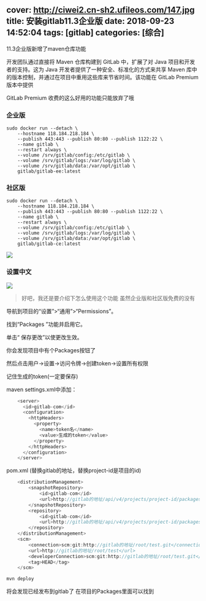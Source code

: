 cover: http://ciwei2.cn-sh2.ufileos.com/147.jpg
title: 安装gitlab11.3企业版
date: 2018-09-23 14:52:04
tags: [gitlab]
categories: [综合]
---
11.3企业版新增了maven仓库功能

开发团队通过直接将 Maven 仓库构建到 GitLab 中，扩展了对 Java 项目和开发者的支持。这为 Java 开发者提供了一种安全、标准化的方式来共享 Maven 库中的版本控制，并通过在项目中重用这些库来节省时间。该功能在 GitLab Premium 版本中提供

GitLab Premium 收费的这么好用的功能只能放弃了哦

<!--more-->

### 企业版

```
sudo docker run --detach \
    --hostname 118.184.218.184 \
    --publish 443:443 --publish 80:80 --publish 1122:22 \
    --name gitlab \
    --restart always \
    --volume /srv/gitlab/config:/etc/gitlab \
    --volume /srv/gitlab/logs:/var/log/gitlab \
    --volume /srv/gitlab/data:/var/opt/gitlab \
    gitlab/gitlab-ee:latest
```

### 社区版

```
sudo docker run --detach \
    --hostname 118.184.218.184 \
    --publish 443:443 --publish 80:80 --publish 1122:22 \
    --name gitlab \
    --restart always \
    --volume /srv/gitlab/config:/etc/gitlab \
    --volume /srv/gitlab/logs:/var/log/gitlab \
    --volume /srv/gitlab/data:/var/opt/gitlab \
    gitlab/gitlab-ce:latest
```

![](/images/20180923152536.png)

### 设置中文

![](/images/1537687481.jpg)

> 好吧，我还是要介绍下怎么使用这个功能 虽然企业版和社区版免费的没有

导航到项目的“设置”>“通用”>“Permissions”。

找到“Packages ”功能并启用它。

单击“ 保存更改”以使更改生效。

你会发现项目中有个Packages按钮了

然后点击用户->设置->访问令牌->创建token->设置所有权限

记住生成的token(一定要保存)

maven settings.xml中添加：

```java
	<server>
      <id>gitlab-com</id>
      <configuration>
        <httpHeaders>
          <property>
            <name>token名</name>
            <value>生成的token</value>
          </property>
        </httpHeaders>
      </configuration>
    </server>
```

pom.xml (替换gitlab的地址，替换project-id是项目的id)

```java
	<distributionManagement>
		<snapshotRepository>
			<id>gitlab-com</id>
			<url>http://gitlab的地址/api/v4/projects/project-id/packages/maven</url>
		</snapshotRepository>
		<repository>
			<id>gitlab-com</id>
			<url>http://gitlab的地址/api/v4/projects/project-id/packages/maven</url>
		</repository>
	</distributionManagement>
	<scm>
		<connection>scm:git:http://gitlab的地址/root/test.git</connection>
		<url>http://gitlab的地址/root/test</url>
		<developerConnection>scm:git:http://gitlab的地址/root/test.git</developerConnection>
		<tag>HEAD</tag>
	</scm>
```

```java
mvn deploy
```

将会发现已经发布到gitlab了 在项目的Packages里面可以找到
